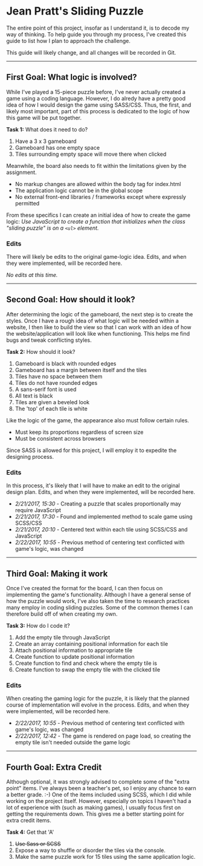 # Jean Pratt's Sliding Puzzle

The entire point of this project, insofar as I understand it, is to decode my way of thinking. To help guide you through my process, I've created this guide to list how I plan to approach the challenge. 

This guide will likely change, and all changes will be recorded in Git.

---

## First Goal: What logic is involved?

While I've played a 15-piece puzzle before, I've never actually created a game using a coding language. However, I do alredy have a pretty good idea of how I would design the game using SASS/CSS. Thus, the first, and likely most important, part of this process is dedicated to the logic of how this game will be put together.

**Task 1:** What does it need to do?

1. Have a 3 x 3 gameboard
2. Gameboard has one empty space
3. Tiles surrounding empty space will move there when clicked

Meanwhile, the board also needs to fit within the limitations
given by the assignment. 

- No markup changes are allowed within the body tag for index.html
- The application logic cannot be in the global scope
- No external front-end libraries / frameworks except where expressly permitted

From these specifics I can create an initial idea of how to create the game logic: *Use JavaScript to create a function that initializes when the class "sliding puzzle" is on a `<ul>` element.*

### Edits

There will likely be edits to the original game-logic idea. Edits, and when they were implemented, will be recorded here.

*No edits at this time.*

---

## Second Goal: How should it look?

After determining the logic of the gameboard, the next step is to create the styles. Once I have a rough idea of what logic will be needed within a website, I then like to build the view so that I can work with an idea of how the website/application will look like when functioning. This helps me find bugs and tweak conflicting styles.

**Task 2:** How should it look?

1. Gameboard is black with rounded edges
2. Gameboard has a margin between itself and the tiles
3. Tiles have no space between them
4. Tiles do not have rounded edges
5. A sans-serif font is used
6. All text is black
7. Tiles are given a beveled look
8. The 'top' of each tile is white 

Like the logic of the game, the appearance also must follow certain rules.

- Must keep its proportions regardless of screen size
- Must be consistent across browsers

Since SASS is allowed for this project, I will employ it to expedite the designing process.

### Edits

In this process, it's likely that I will have to make an edit to the original design plan. Edits, and when they were implemented, will be recorded here.

- *2/21/2017, 15:30* - Creating a puzzle that scales proportionally may require JavaScript
- *2/21/2017, 17:30* - Found and implemented method to scale game using SCSS/CSS
- *2/21/2017, 20:10* - Centered text within each tile using SCSS/CSS and JavaScript
- *2/22/2017, 10:55* - Previous method of centering text conflicted with game's logic, was changed

---

## Third Goal: Making it work

Once I've created the format for the board, I can then focus on implementing the game's functionality. Although I have a general sense of how the puzzle would work, I've also taken the time to research practices many employ in coding sliding puzzles. Some of the common themes I can therefore build off of when creating my own.

**Task 3:** How do I code it?

1. Add the empty tile through JavaScript
2. Create an array containing positional information for each tile
3. Attach positional information to appropriate tile
4. Create function to update positional information
5. Create function to find and check where the empty tile is
6. Create function to swap the empty tile with the clicked tile

### Edits

When creating the gaming logic for the puzzle, it is likely that the planned course of implementation will evolve in the process. Edits, and when they were implemented, will be recorded here.

- *2/22/2017, 10:55* - Previous method of centering text conflicted with game's logic, was changed
- *2/22/2017, 12:42* - The game is rendered on page load, so creating the empty tile isn't needed outside the game logic

---

## Fourth Goal: Extra Credit

Although optional, it was strongly advised to complete some of the "extra point" items. I've always been a teacher's pet, so I enjoy any chance to earn a better grade. :-) One of the items included using SCSS, which I did while working on the project itself. However, especially on topics I haven't had a lot of experience with (such as making games), I usually focus first on getting the requirements down. This gives me a better starting point for extra credit items.

**Task 4:** Get that 'A'

1. ~~Use Sass or SCSS~~
2. Expose a way to shuffle or disorder the tiles via the console.
3. Make the same puzzle work for 15 tiles using the same application logic.